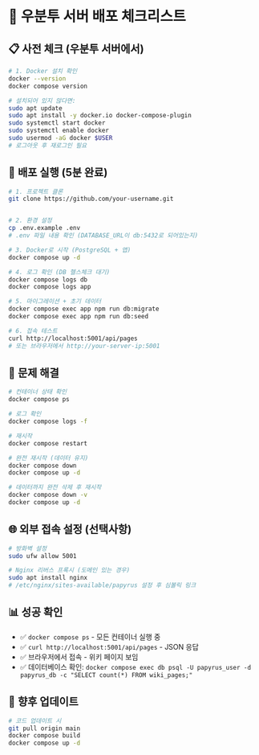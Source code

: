 # 🐧 우분투 서버 배포 체크리스트

## 📋 사전 체크 (우분투 서버에서)

```bash
# 1. Docker 설치 확인
docker --version
docker compose version

# 설치되어 있지 않다면:
sudo apt update
sudo apt install -y docker.io docker-compose-plugin
sudo systemctl start docker
sudo systemctl enable docker
sudo usermod -aG docker $USER
# 로그아웃 후 재로그인 필요
```

## 🚀 배포 실행 (5분 완료)

```bash
# 1. 프로젝트 클론
git clone https://github.com/your-username.git


# 2. 환경 설정
cp .env.example .env
# .env 파일 내용 확인 (DATABASE_URL이 db:5432로 되어있는지)

# 3. Docker로 시작 (PostgreSQL + 앱)
docker compose up -d

# 4. 로그 확인 (DB 헬스체크 대기)
docker compose logs db
docker compose logs app

# 5. 마이그레이션 + 초기 데이터
docker compose exec app npm run db:migrate
docker compose exec app npm run db:seed

# 6. 접속 테스트
curl http://localhost:5001/api/pages
# 또는 브라우저에서 http://your-server-ip:5001
```

## 🔧 문제 해결

```bash
# 컨테이너 상태 확인
docker compose ps

# 로그 확인
docker compose logs -f

# 재시작
docker compose restart

# 완전 재시작 (데이터 유지)
docker compose down
docker compose up -d

# 데이터까지 완전 삭제 후 재시작
docker compose down -v
docker compose up -d
```

## 🌐 외부 접속 설정 (선택사항)

```bash
# 방화벽 설정
sudo ufw allow 5001

# Nginx 리버스 프록시 (도메인 있는 경우)
sudo apt install nginx
# /etc/nginx/sites-available/papyrus 설정 후 심볼릭 링크
```

## 📊 성공 확인

- ✅ `docker compose ps` - 모든 컨테이너 실행 중
- ✅ `curl http://localhost:5001/api/pages` - JSON 응답
- ✅ 브라우저에서 접속 - 위키 페이지 보임
- ✅ 데이터베이스 확인: `docker compose exec db psql -U papyrus_user -d papyrus_db -c "SELECT count(*) FROM wiki_pages;"`

## 🔄 향후 업데이트

```bash
# 코드 업데이트 시
git pull origin main
docker compose build
docker compose up -d
``` 
